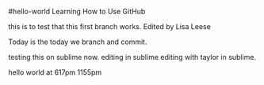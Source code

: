 #hello-world
Learning How to Use GitHub

this is to test that this first branch works.
Edited by Lisa Leese

Today is the today we branch and commit.

testing this on sublime now. 
editing in sublime
editing with taylor in sublime.

hello world at 617pm
1155pm


